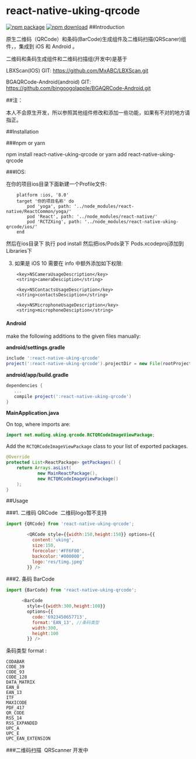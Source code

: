# react-native-uking-qrcode 

[![npm package](https://badge.fury.io/js/react-native-uking-qrcode.svg)](https://www.npmjs.com/package/react-native-uking-qrcode)
[![npm download](https://img.shields.io/npm/dm/vux.svg?style=flat-square)](https://www.npmjs.com/package/react-native-uking-qrcode)
##Introduction

原生二维码（QRCode）和条码(BarCode)生成组件及二维码扫描(QRScaner)组件，，集成到 iOS 和 Android 。

二维码和条码生成组件和二维码扫描组(开发中)是基于 

LBXScan(IOS) GIT: https://github.com/MxABC/LBXScan.git

BGAQRCode-Android(android) GIT: https://github.com/bingoogolapple/BGAQRCode-Android.git

##注：

本人不会原生开发，所以参照其他组件修改和添加一些功能，如果有不对的地方请指正。

##Installation

###npm or yarn 

npm install react-native-uking-qrcode  or yarn add react-native-uking-qrcode

###IOS:

在你的项目ios目录下面新建一个Profile文件:
```
    platform :ios, '8.0'
    target '你的项目名称' do
        pod 'yoga', path: '../node_modules/react-native/ReactCommon/yoga/'    
        pod 'React', path: '../node_modules/react-native/'    
        pod 'RCTZXing', path: '../node_modules/react-native-uking-qrcode/ios/'   
    end
```
然后在ios目录下 执行 pod install
然后把ios/Pods录下 Pods.xcodeproj添加到 Libraries下

3. 如果是 iOS 10 需要在 info 中额外添加如下权限:
```
    <key>NSCameraUsageDescription</key>    
    <string>cameraDesciption</string>

    <key>NSContactsUsageDescription</key>    
    <string>contactsDesciption</string>

    <key>NSMicrophoneUsageDescription</key>    
    <string>microphoneDesciption</string>
```    


#### Android

make the following additions to the given files manually:

**android/settings.gradle**

```gradle
include ':react-native-uking-qrcode'
project(':react-native-uking-qrcode').projectDir = new File(rootProject.projectDir, '../node_modules/react-native-uking-qrcode/android')
```

**android/app/build.gradle**

```gradle
dependencies {
   ...
   compile project(':react-native-uking-qrcode')
}
```

**MainApplication.java**

On top, where imports are:

```java
import net.muding.uking.qrcode.RCTQRCodeImageViewPackage;
```

Add the `RCTQRCodeImageViewPackage` class to your list of exported packages.

```java
@Override
protected List<ReactPackage> getPackages() {
    return Arrays.asList(
            new MainReactPackage(),
            new RCTQRCodeImageViewPackage()
    );
}
```


##Usage

###1. 二维码 QRCode  二维码logo暂不支持

```javascript
import {QRCode} from 'react-native-uking-qrcode';

        <QRCode style={{width:150,height:150}} options={{
          content:'uking',
          size:150,
          forecolor:'#FF6F00',
          backcolor:'#000000',
          logo:'res/timg.jpeg'
        }} />
```
###2. 条码 BarCode

```javascript
import {BarCode} from 'react-native-uking-qrcode';

      <BarCode 
        style={{width:300,height:100}}
        options={{
          code:'6923450657713',
          format:'EAN_13', //条码类型
          width:300,
          height:100
        }} />
```
条码类型 format :
```
CODABAR
CODE_39
CODE_93
CODE_128
DATA_MATRIX
EAN_8
EAN_13
ITF
MAXICODE
PDF_417
QR_CODE
RSS_14
RSS_EXPANDED
UPC_A
UPC_E
UPC_EAN_EXTENSION

```
###二维码扫描  QRScanner 开发中
